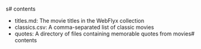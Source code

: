 s# contents

- titles.md: The movie titles in the WebFlyx collection
- classics.csv: A comma-separated list of classic movies
- quotes: A directory of files containing memorable quotes from movies# contents
